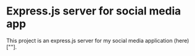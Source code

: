 # Express.js server for social media app

This project is an express.js server for my social media application (here)[""].